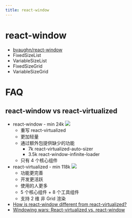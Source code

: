 ```yaml
---
title: react-window
---
```


# react-window

- [bvaughn/react-window](https://github.com/bvaughn/react-window)
- FixedSizeList
- VariableSizeList
- FixedSizeGrid
- VariableSizeGrid

# FAQ

## react-window vs react-virtualized

- react-window - min 24k ![](https://badgen.net/bundlephobia/min/react-window)
  - 重写 react-virtualized
  - 更加轻量
  - 通过额外包提供缺少的功能
    - 7k react-virtualized-auto-sizer
    - 3.5k react-window-infinite-loader
  - 只有 4 个核心组件
- react-virtualized - min 118k ![](https://badgen.net/bundlephobia/min/react-virtualized)
  - 功能更完善
  - 开发更活跃
  - 使用的人更多
  - 5 个核心组件 + 8 个工具组件
  - 支持 2 维 非 Grid 渲染
- [How is react-window different from react-virtualized?](https://github.com/bvaughn/react-window#how-is-react-window-different-from-react-virtualized)
- [Windowing wars: React-virtualized vs. react-window](https://blog.logrocket.com/windowing-wars-react-virtualized-vs-react-window)
